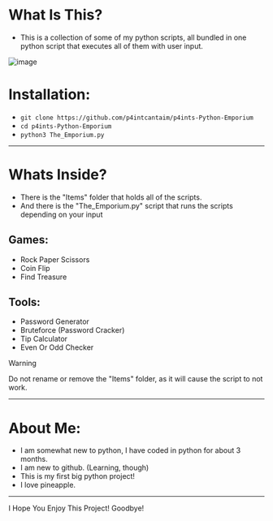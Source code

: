 # What Is This?
+ This is a collection of some of my python scripts, all bundled in one python script that executes all of them with user input.

![image](https://github.com/user-attachments/assets/63ce7b91-e271-4312-855c-b37e8dd64de5)

# Installation:
- ```git clone https://github.com/p4intcantaim/p4ints-Python-Emporium```
- ```cd p4ints-Python-Emporium```
- ```python3 The_Emporium.py```
----------------------------------
# Whats Inside?
- There is the "Items" folder that holds all of the scripts.
- And there is the "The_Emporium.py" script that runs the scripts depending on your input
## Games:
-    Rock Paper Scissors
-    Coin Flip
-    Find Treasure

## Tools:
-    Password Generator
-    Bruteforce (Password Cracker)
-    Tip Calculator
-    Even Or Odd Checker
> [!WARNING]
> Do not rename or remove the "Items" folder, as it will cause the script to not work.
----------------------------------
# About Me:
- I am somewhat new to python, I have coded in python for about 3 months.
- I am new to github. (Learning, though)
- This is my first big python project!
- I love pineapple.
----------------------------------
I Hope You Enjoy This Project! Goodbye!

